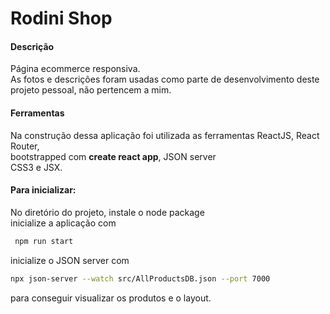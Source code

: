 # Rodini Shop

<h4>Descrição</h4>

Página ecommerce responsiva. <br />
As fotos e descrições foram usadas como parte de desenvolvimento deste projeto pessoal, não pertencem a mim.

<h4>Ferramentas</h4>

Na construção dessa aplicação foi utilizada as ferramentas ReactJS, React Router, <br/>
bootstrapped com **create react app**, JSON server <br />
CSS3 e JSX.

<h4>Para inicializar:</h4>

No diretório do projeto, instale o node package <br/> 
inicialize a aplicação com 

```bash
 npm run start
```
inicialize o JSON server com <br />
```bash
npx json-server --watch src/AllProductsDB.json --port 7000
```
para conseguir visualizar os produtos e o layout. 


